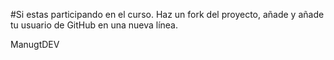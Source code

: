 #Si estas participando en el curso. Haz un fork del proyecto, añade y añade tu usuario de GitHub en una nueva línea.

ManugtDEV

